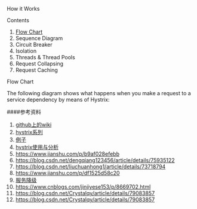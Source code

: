 How it Works

Contents

1. [Flow Chart]()
2. Sequence Diagram
3. Circuit Breaker
4. Isolation
5. Threads & Thread Pools
6. Request Collapsing
7. Request Caching


<a name="Flow Chart">Flow Chart</a>

The following diagram shows what happens when you make a request to a service dependency by means of Hystrix:

####参考资料

1. [github上的wiki](https://github.com/Netflix/Hystrix/wiki/Configuration#execution.isolation.strategy)
2. [hystrix系列](https://www.cnblogs.com/cowboys/p/7661267.html)
3. [例子](https://github.com/Netflix/Hystrix/blob/master/hystrix-examples/src/main/java/com/netflix/hystrix/examples/basic/CommandCollapserGetValueForKey.java)   
4. [hystrix使用与分析](https://hot66hot.iteye.com/blog/2155036)
5. https://www.jianshu.com/p/b9af028efebb
6. https://blog.csdn.net/dengqiang123456/article/details/75935122
7. https://blog.csdn.net/liuchuanhong1/article/details/73718794
8. https://www.jianshu.com/p/df1525d58c20
9. [服务降级](https://blog.csdn.net/ityouknow/article/details/81230412)
10. https://www.cnblogs.com/jinjiyese153/p/8669702.html
11. https://blog.csdn.net/Crystalqy/article/details/79083857
12. https://blog.csdn.net/Crystalqy/article/details/79083857
